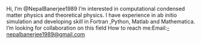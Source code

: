 Hi, I’m @NepalBanerjee1989
I’m interested in computational condensed matter physics and theoretical physics. I have experience in ab initio simulation and developing skill in Fortran 
,Python, Matlab and  Mathematica.
I’m looking for collaboration on this field 
How to reach me:Email:-nepalbanerjee1989@gmail.com
